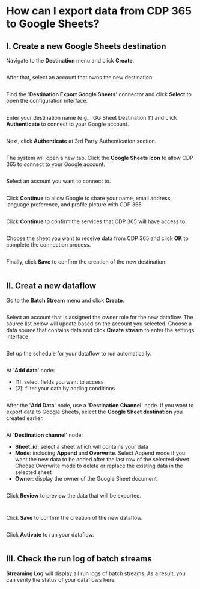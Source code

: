 # How can I export data from CDP 365 to Google Sheets?

## I. Create a new Google Sheets destination

Navigate to the **Destination** menu and click **Create**.

<figure><img src="../../.gitbook/assets/image (7).png" alt=""><figcaption></figcaption></figure>

After that, select an account that owns the new destination.

<figure><img src="../../.gitbook/assets/image (8).png" alt=""><figcaption></figcaption></figure>

Find the '**Destination Export Google Sheets**' connector and click **Select** to open the configuration interface.

<figure><img src="../../.gitbook/assets/image (9).png" alt=""><figcaption></figcaption></figure>

Enter your destination name (e.g., 'GG Sheet Destination 1') and click **Authenticate** to connect to your Google account.

<figure><img src="../../.gitbook/assets/image (10).png" alt=""><figcaption></figcaption></figure>

Next, click **Authenticate** at 3rd Party Authentication section.

<figure><img src="../../.gitbook/assets/image (12).png" alt=""><figcaption></figcaption></figure>

The system will open a new tab. Click the **Google Sheets icon** to allow CDP 365 to connect to your Google account.

<figure><img src="../../.gitbook/assets/image (13).png" alt=""><figcaption></figcaption></figure>

Select an account you want to connect to.

<figure><img src="../../.gitbook/assets/image (14).png" alt=""><figcaption></figcaption></figure>

Click **Continue** to allow Google to share your name, email address, language preference, and profile picture with CDP 365.

<figure><img src="../../.gitbook/assets/image (16).png" alt=""><figcaption></figcaption></figure>

Click **Continue** to confirm the services that CDP 365 will have access to.

<figure><img src="../../.gitbook/assets/image (17).png" alt=""><figcaption></figcaption></figure>

Choose the sheet you want to receive data from CDP 365 and click **OK** to complete the connection process.

<figure><img src="../../.gitbook/assets/image (18).png" alt=""><figcaption></figcaption></figure>

Finally, click **Save** to confirm the creation of the new destination.

<figure><img src="../../.gitbook/assets/image (20).png" alt=""><figcaption></figcaption></figure>

## II. Creat a new dataflow

Go to the **Batch Stream** menu and click **Create**.

<figure><img src="../../.gitbook/assets/image (22).png" alt=""><figcaption></figcaption></figure>

Select an account that is assigned the owner role for the new dataflow. The source list below will update based on the account you selected. Choose a data source that contains data and click **Create stream** to enter the settings interface.

<figure><img src="../../.gitbook/assets/image (23).png" alt=""><figcaption></figcaption></figure>

Set up the schedule for your dataflow to run automatically.

<figure><img src="../../.gitbook/assets/image (24).png" alt=""><figcaption></figcaption></figure>

At '**Add data**' node:

* \[1]: select fields you want to access
* \[2]: filter your data by adding conditions

<figure><img src="../../.gitbook/assets/image (26).png" alt=""><figcaption></figcaption></figure>

After the '**Add Data**' node, use a '**Destination Channel**' node. If you want to export data to Google Sheets, select the **Google Sheet destination** you created earlier.

<figure><img src="../../.gitbook/assets/image (27).png" alt=""><figcaption></figcaption></figure>

At '**Destination channel**' node:

* **Sheet\_id**: select a sheet which will contains your data
* **Mode**: including **Append** and **Overwrite**. Select Append mode if you want the new data to be added after the last row of the selected sheet. Choose Overwrite mode to delete or replace the existing data in the selected sheet
* **Owner**: display the owner of the Google Sheet document

<figure><img src="../../.gitbook/assets/image (28).png" alt=""><figcaption></figcaption></figure>

Click **Review** to preview the data that will be exported.

<figure><img src="../../.gitbook/assets/image (4135).png" alt=""><figcaption></figcaption></figure>

<figure><img src="../../.gitbook/assets/image (4136).png" alt=""><figcaption></figcaption></figure>

Click **Save** to confirm the creation of the new dataflow.

<figure><img src="../../.gitbook/assets/image (29).png" alt=""><figcaption></figcaption></figure>

Click **Activate** to run your dataflow.

<figure><img src="../../.gitbook/assets/image (32).png" alt=""><figcaption></figcaption></figure>

## III. Check the run log of batch streams

**Streaming Log** will display all run logs of batch streams. As a result, you can verify the status of your dataflows here.

<figure><img src="../../.gitbook/assets/image (6).png" alt=""><figcaption></figcaption></figure>

